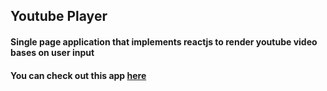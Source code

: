 ## Youtube Player
#### Single page application that implements reactjs to render youtube video bases on user input
#### You can check out this app [here](http://youtube-player-reactjs.s3-website-us-west-1.amazonaws.com/)
